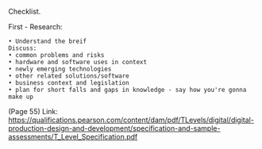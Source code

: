 Checklist.

First - Research:

```
• Understand the breif
Discuss:
• common problems and risks
• hardware and software uses in context
• newly emerging technologies
• other related solutions/software
• business context and legislation
• plan for short falls and gaps in knowledge - say how you're gonna make up
```

(Page 55)
Link: https://qualifications.pearson.com/content/dam/pdf/TLevels/digital/digital-production-design-and-development/specification-and-sample-assessments/T_Level_Specification.pdf
